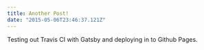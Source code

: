```yaml
---
title: Another Post!
date: "2015-05-06T23:46:37.121Z"
---
```


Testing out Travis CI with Gatsby and deploying in to Github Pages.
